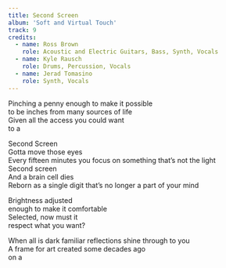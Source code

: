 ```yaml
---
title: Second Screen
album: 'Soft and Virtual Touch'
track: 9
credits:
  - name: Ross Brown
    role: Acoustic and Electric Guitars, Bass, Synth, Vocals
  - name: Kyle Rausch
    role: Drums, Percussion, Vocals
  - name: Jerad Tomasino
    role: Synth, Vocals
---
```


Pinching a penny enough to make it possible  
to be inches from many sources of life  
Given all the access you could want  
to a

Second Screen  
Gotta move those eyes  
Every fifteen minutes you focus on something that’s not the light  
Second screen  
And a brain cell dies  
Reborn as a single digit that’s no longer a part of your mind

Brightness adjusted  
enough to make it comfortable  
Selected, now must it  
respect what you want?

When all is dark familiar reflections shine through to you  
A frame for art created some decades ago  
on a
